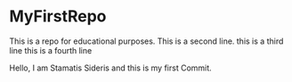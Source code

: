 # MyFirstRepo

This is a repo for educational purposes.
This is a second line.
this is a third line
this is a fourth line

Hello, I am Stamatis Sideris and this is my first Commit.
